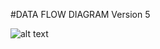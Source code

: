 #DATA FLOW DIAGRAM 
Version 5

![alt text](https://cloud.githubusercontent.com/assets/16868664/19051033/d05a833c-8976-11e6-8f8e-27f19f3e765e.png)

